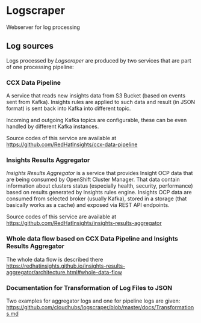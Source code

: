 # Logscraper 

Webserver for log processing


## Log sources

Logs processed by *Logscraper* are produced by two services that are part of
one processing pipeline:


### CCX Data Pipeline

A service that reads new insights data from S3 Bucket (based on events sent
from Kafka). Insights rules are applied to such data and result (in JSON
format) is sent back into Kafka into different topic.

Incoming and outgoing Kafka topics are configurable, these can be even handled
by different Kafka instances.

Source codes of this service are available at <https://github.com/RedHatInsights/ccx-data-pipeline>


### Insights Results Aggregator

*Insights Results Aggregator* is a service that provides Insight OCP data that
are being consumed by OpenShift Cluster Manager. That data contain information
about clusters status (especially health, security, performance) based on
results generated by Insights rules engine. Insights OCP data are consumed from
selected broker (usually Kafka), stored in a storage (that basically works as a
cache) and exposed via REST API endpoints.

Source codes of this service are available at <https://github.com/RedHatInsights/insights-results-aggregator>


### Whole data flow based on CCX Data Pipeline and Insights Results Aggregator

The whole data flow is described there <https://redhatinsights.github.io/insights-results-aggregator/architecture.html#whole-data-flow>


### Documentation for Transformation of Log Files to JSON

Two examples for aggregator logs and one for pipeline logs are given: <https://github.com/cloudhubs/logscraper/blob/master/docs/Transformations.md>

